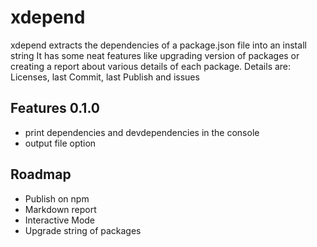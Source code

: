 # xdepend

xdepend extracts the dependencies of a package.json file into an install string
It has some neat features like upgrading version of packages or creating
a report about various details of each package. Details are: Licenses, last Commit,
last Publish and issues

## Features 0.1.0

- print dependencies and devdependencies in the console
- output file option

## Roadmap

- Publish on npm
- Markdown report
- Interactive Mode
- Upgrade string of packages
